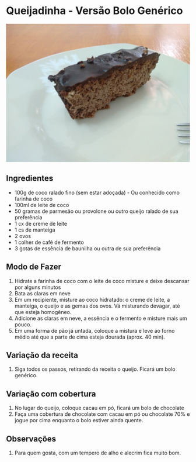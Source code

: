 # Queijadinha - Versão Bolo Genérico

![Queijadinha - Versão Bolo Genérico](images/queijadinha-chocolate.jpg)

## Ingredientes

* 100g de coco ralado fino (sem estar adoçada) - Ou conhecido como farinha de coco
* 100ml de leite de coco
* 50 gramas de parmesão ou provolone ou outro queijo ralado de sua preferência
* 1 cx de creme de leite
* 1 cs de manteiga
* 2 ovos
* 1 colher de café de fermento
* 3 gotas de essência de baunilha ou outra de sua preferência


## Modo de Fazer

1. Hidrate a farinha de coco com o leite de coco misture e deixe descansar por alguns minutos
2. Bata as claras em neve
3. Em um recipiente, misture ao coco hidratado: o creme de leite, a manteiga, o queijo e as gemas dos ovos. Vá misturando devagar, até que esteja homogêneo.
4. Adicione as claras em neve, a essência e o fermento e misture mais um pouco.
5. Em uma forma de pão já untada, coloque a mistura e leve ao forno médio até que a parte de cima esteja dourada (aprox. 40 min).


## Variação da receita

1. Siga todos os passos, retirando da receita o queijo. Ficará um bolo genérico.

## Variação com cobertura

1. No lugar do queijo, coloque cacau em pó, ficará um bolo de chocolate
2. Faça uma cobertura de chocolate com cacau em pó ou chocolate 70% e jogue por cima enquanto o bolo estiver ainda quente.

## Observações

1. Para quem gosta, com um tempero de alho e alecrim fica muito bom.
